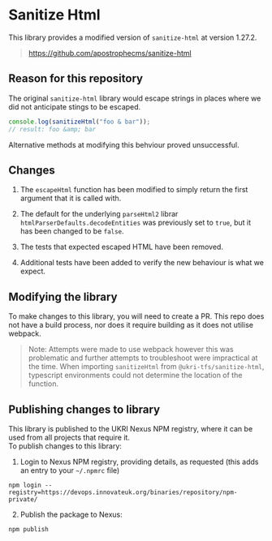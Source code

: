 # Sanitize Html

This library provides a modified version of `sanitize-html` at version 1.27.2.
>https://github.com/apostrophecms/sanitize-html

## Reason for this repository
The original `sanitize-html` library would escape strings in places where we did not anticipate stings to be escaped.

```javascript
console.log(sanitizeHtml("foo & bar"));
// result: foo &amp; bar
```

Alternative methods at modifying this behviour proved unsuccessful.

## Changes

1. The `escapeHtml` function has been modified to simply return the first argument that it is called with.

2. The default for the underlying `parseHtml2` librar `htmlParserDefaults.decodeEntities` was previously set to `true`, but it has been changed to be `false`.

3. The tests that expected escaped HTML have been removed.

4. Additional tests have been added to verify the new behaviour is what we expect.

## Modifying the library
To make changes to this library, you will need to create a PR. This repo does not have a build process, nor does it require building as it does not utilise webpack.

> Note: Attempts were made to use webpack however this was problematic and further attempts to troubleshoot were impractical at the time. When importing `sanitizeHtml` from `@ukri-tfs/sanitize-html`, typescript environments could not determine the location of the function.

## Publishing changes to library

This library is published to the UKRI Nexus NPM registry, where it can be used from all projects that require it.  
To publish changes to this library:

1. Login to Nexus NPM registry, providing details, as requested (this adds an entry to your `~/.npmrc` file)
```
npm login --registry=https://devops.innovateuk.org/binaries/repository/npm-private/
```

2. Publish the package to Nexus:
```
npm publish
```
